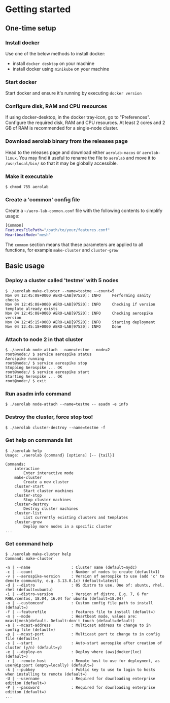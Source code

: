# Getting started

## One-time setup

### Install docker

Use one of the below methods to install docker:

* install `docker desktop` on your machine
* install docker using `minikube` on your machine

### Start docker

Start docker and ensure it's running by executing `docker version`

### Configure disk, RAM and CPU resources

If using docker-desktop, in the docker tray-icon, go to "Preferences". Configure the required disk, RAM and CPU resources. At least 2 cores and 2 GB of RAM is recommended for a single-node cluster.

### Download aerolab binary from the releases page

Head to the releases page and download either `aerolab-macos` or `aerolab-linux`. You may find it useful to rename the file to `aerolab` and move it to `/usr/local/bin/` so that it may be globally accessible.

### Make it executable

```
$ chmod 755 aerolab
```

### Create a 'common' config file

Create a `~/aero-lab-common.conf` file with the following contents to simplify usage:

```bash
[Common]
FeaturesFilePath="/path/to/your/features.conf"
HeartbeatMode="mesh"
```

The `common` section means that these parameters are applied to all functions, for example `make-cluster` and `cluster-grow`

## Basic usage

### Deploy a cluster called 'testme' with 5 nodes
```
$ ./aerolab make-cluster --name=testme --count=5
Nov 04 12:45:08+0000 AERO-LAB[97520]: INFO     Performing sanity checks
Nov 04 12:45:08+0000 AERO-LAB[97520]: INFO     Checking if version template already exists
Nov 04 12:45:08+0000 AERO-LAB[97520]: INFO     Checking aerospike version
Nov 04 12:45:15+0000 AERO-LAB[97520]: INFO     Starting deployment
Nov 04 12:45:18+0000 AERO-LAB[97520]: INFO     Done
```

### Attach to node 2 in that cluster
```
$ ./aerolab node-attach --name=testme --node=2
root@node:/ $ service aerospike status
Aerospike running
root@node:/ $ service aerospike stop
Stopping Aerospike ... OK
root@node:/ $ service aerospike start
Starting Aerospike ... OK
root@node:/ $ exit
```

### Run asadm info command


```
$ ./aerolab node-attach --name=testme -- asadm -e info
```

### Destroy the cluster, force stop too!
```
$ ./aerolab cluster-destroy --name=testme -f
```

### Get help on commands list
```
$ ./aerolab help
Usage: ./aerolab {command} [options] [-- {tail}]

Commands:
	interactive
		Enter interactive mode
	make-cluster
		Create a new cluster
	cluster-start
		Start cluster machines
	cluster-stop
		Stop cluster machines
	cluster-destroy
		Destroy cluster machines
	cluster-list
		List currently existing clusters and templates
	cluster-grow
		Deploy more nodes in a specific cluster
...
```

### Get command help
```
$ ./aerolab make-cluster help
Command: make-cluster

-n | --name                	 : Cluster name (default=mydc)
-c | --count               	 : Number of nodes to create (default=1)
-v | --aerospike-version   	 : Version of aerospike to use (add 'c' to denote community, e.g. 3.13.0.1c) (default=latest)
-d | --distro              	 : OS distro to use. One of: ubuntu, rhel. rhel (default=ubuntu)
-i | --distro-version      	 : Version of distro. E.g. 7, 6 for RHEL/centos, 18.04, 16.04 for ubuntu (default=18.04)
-o | --customconf          	 : Custom config file path to install (default=)
-f | --featurefile         	 : Features file to install (default=)
-m | --mode                	 : Heartbeat mode, values are: mcast|mesh|default. Default:don't touch (default=default)
-a | --mcast-address       	 : Multicast address to change to in config file (default=)
-p | --mcast-port          	 : Multicast port to change to in config file (default=)
-s | --start               	 : Auto-start aerospike after creation of cluster (y/n) (default=y)
-e | --deploy-on           	 : Deploy where (aws|docker|lxc) (default=)
-r | --remote-host         	 : Remote host to use for deployment, as user@ip:port (empty=locally) (default=)
-k | --pubkey              	 : Public key to use to login to hosts when installing to remote (default=)
-U | --username            	 : Required for downloading enterprise edition (default=)
-P | --password            	 : Required for downloading enterprise edition (default=)
...
```
